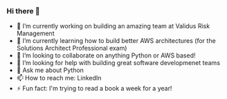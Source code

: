 ### Hi there 👋

- 🔭  I’m currently working on building an amazing team at Validus Risk Management
- 🌱  I’m currently learning how to build better AWS architectures (for the Solutions Architect Professional exam)
- 👯  I’m looking to collaborate on anything Python or AWS based!
- 🤔  I’m looking for help with building great software developmenet teams
- 💬  Ask me about Python
- 📫  How to reach me: LinkedIn
- ⚡  Fun fact: I'm trying to read a book a week for a year!

<!--
**candyflossuk/candyflossuk** is a ✨ _special_ ✨ repository because its `README.md` (this file) appears on your GitHub profile.

Here are some ideas to get you started:

- 🔭 I’m currently working on ...
- 🌱 I’m currently learning ...
- 👯 I’m looking to collaborate on ...
- 🤔 I’m looking for help with ...
- 💬 Ask me about ...
- 📫 How to reach me: ...
- 😄 Pronouns: ...
- ⚡ Fun fact: ...
-->
